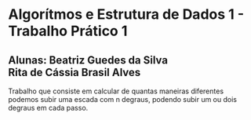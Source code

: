 # Algorítmos e Estrutura de Dados 1 - Trabalho Prático 1
## Alunas: Beatriz Guedes da Silva <br>Rita de Cássia Brasil Alves
Trabalho que consiste em calcular de quantas maneiras diferentes podemos subir uma escada com n degraus, podendo subir um ou dois degraus em cada passo.